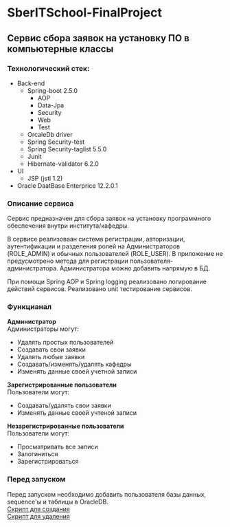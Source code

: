 # SberITSchool-FinalProject
## Сервис сбора заявок на установку ПО в компьютерные классы

### Технологический стек:
+ Back-end
  + Spring-boot 2.5.0
    + AOP
    + Data-Jpa
    + Security
    + Web
    + Test
  + OrcaleDb driver
  + Spring Security-test
  + Spring Security-taglist 5.5.0
  + Junit
  + Hibernate-validator 6.2.0
+ UI
  + JSP (jstl 1.2)
+ Oracle DaatBase Enterprice 12.2.0.1  

### Описание сервиса
<p> Сервис предназначен для сбора заявок на установку программного обеспечения внутри института/кафедры. </p>
<p> В сервисе реализоваан система регистрации, авторизации, аутентификации и разделения ролей на Администраторов (ROLE_ADMIN) и обычных пользователей (ROLE_USER). В приложение не предусмотрено метода для регистрации пользователя-администратора. Администратора можно добавить напрямую в БД. </p>  
При помощи Spring AOP и Spring logging реализовано логирование действий сервисов. Реализовано unit тестирование сервисов.


### Функцианал  
**Администратор**  
Администраторы могут:
+ Удалять простых пользователей
+ Создавать свои заявки
+ Удалять любые заявки
+ Создавать/изменять/удалять кафедры
+ Изменять данные своей учетной записи

**Зарегистрированные пользователи**  
Пользователи могут:
+ Создавать/удалять свои заявки
+ Изменять данные своей учтеной записи

**Незарегистрированные пользователи**  
Пользователи могут:
+ Просматривать все записи
+ Залогиниться
+ Зарегистрироваться  

### Перед запуском
Перед запуском необходимо добавить пользователя базы данных, sequence'ы и таблицы в OracleDB.  
[Скрипт для создания](https://github.com/progerSapog/SberITSchool-FinalProject/blob/main/sql%20scripts/CreateDB.sql)  
[Скрипт для удаления](https://github.com/progerSapog/SberITSchool-FinalProject/blob/main/sql%20scripts/DropDB.sql)
